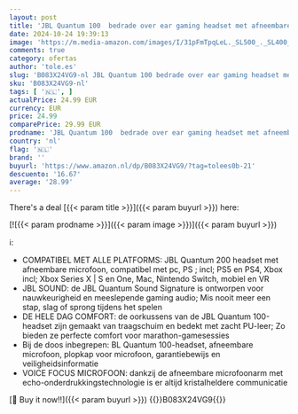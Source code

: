 ```yaml
---
layout: post
title: 'JBL Quantum 100  bedrade over ear gaming headset met afneembare microfoon  compatibel met meerdere platforms  in blauw'
date: 2024-10-24 19:39:13
image: 'https://m.media-amazon.com/images/I/31pFmTpqLeL._SL500_._SL400_.jpg'
comments: true
category: ofertas
author: 'tole.es'
slug: 'B083X24VG9-nl JBL Quantum 100 bedrade over ear gaming headset met...'
sku: 'B083X24VG9-nl'
tags: [ '🇳🇱', ]
actualPrice: 24.99 EUR
currency: EUR
price: 24.99
comparePrice: 29.99 EUR
prodname: 'JBL Quantum 100  bedrade over ear gaming headset met afneembare microfoon  compatibel met meerdere platforms  in blauw'
country: 'nl'
flag: '🇳🇱'
brand: ''
buyurl: 'https://www.amazon.nl/dp/B083X24VG9/?tag=tolees0b-21'
descuento: '16.67'
average: '28.99'
---
```


There's a deal [{{< param title >}}]({{< param buyurl >}})  here:

[![{{< param prodname >}}]({{< param image >}})]({{< param buyurl >}})

ℹ️:

- COMPATIBEL MET ALLE PLATFORMS: JBL Quantum 200 headset met afneembare microfoon, compatibel met pc, PS ; incl; PS5 en PS4, Xbox incl; Xbox Series X | S en One, Mac, Nintendo Switch, mobiel en VR
- JBL SOUND: de JBL Quantum Sound Signature is ontworpen voor nauwkeurigheid en meeslepende gaming audio; Mis nooit meer een stap, slag of sprong tijdens het spelen
- DE HELE DAG COMFORT: de oorkussens van de JBL Quantum 100-headset zijn gemaakt van traagschuim en bedekt met zacht PU-leer; Zo bieden ze perfecte comfort voor marathon-gamesessies
- Bij de doos inbegrepen: BL Quantum 100-headset, afneembare microfoon, plopkap voor microfoon, garantiebewijs en veiligheidsinformatie
- VOICE FOCUS MICROFOON: dankzij de afneembare microfoonarm met echo-onderdrukkingstechnologie is er altijd kristalheldere communicatie

[🛒 Buy it now!!]({{< param buyurl >}})
{{<world>}}B083X24VG9{{</world>}}
